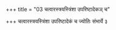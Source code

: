 +++
title = "03 चत्वारस्त्रयस्त्रिंशा उपरिष्टादेकञ् च"

+++
चत्वारस्त्रयस्त्रिंशा उपरिष्टादेकं च ज्योतिः संभार्ये ३